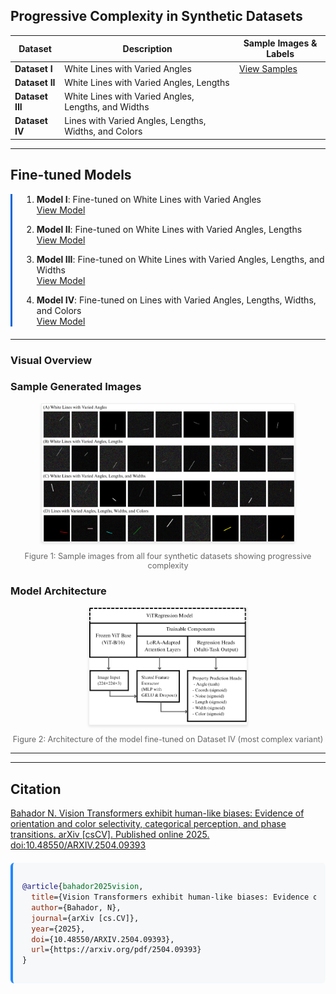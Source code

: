 ## Progressive Complexity in Synthetic Datasets

| Dataset | Description | Sample Images & Labels |
|---------|------------|------------------------|
| **Dataset I** | White Lines with Varied Angles | [View Samples](https://huggingface.co/datasets/nubahador/LinePropsDataset/tree/main) |
| **Dataset II** | White Lines with Varied Angles, Lengths | |
| **Dataset III** | White Lines with Varied Angles, Lengths, and Widths | |
| **Dataset IV** | Lines with Varied Angles, Lengths, Widths, and Colors | |

---

## Fine-tuned Models

<div style="border-left: 3px solid #0366d6; padding-left: 15px; margin-bottom: 20px;">

1. **Model I**: Fine-tuned on White Lines with Varied Angles  
   [View Model](https://huggingface.co/nubahador/FT-Transformer-LineProps/tree/main/white_lines_varying_angles_fine_tuned_model)

2. **Model II**: Fine-tuned on White Lines with Varied Angles, Lengths  
   [View Model](https://huggingface.co/nubahador/FT-Transformer-LineProps/tree/main/white_lines_varying_angles_lengths_fine_tuned_model)

3. **Model III**: Fine-tuned on White Lines with Varied Angles, Lengths, and Widths  
   [View Model](https://huggingface.co/nubahador/FT-Transformer-LineProps/tree/main/white_lines_with_varying_angles_lengths_and_widths_fine_tuned_model)

4. **Model IV**: Fine-tuned on Lines with Varied Angles, Lengths, Widths, and Colors  
   [View Model](https://huggingface.co/nubahador/FT-Transformer-LineProps/tree/main/white_lines_with_varying_angles_lengths_widths_colors_fine_tuned_model)

</div>

---

### Visual Overview

### Sample Generated Images
<div align="center">
  <img src="https://github.com/nbahador/Vision_Transformers_Exhibit_Human_Like_Biases/blob/main/Figures/Sample_generated_images.png" alt="Sample generated images for all datasets" style="max-width: 80%; border: 1px solid #eee; box-shadow: 0 2px 4px rgba(0,0,0,0.1);">
  <p style="font-size: 0.9em; color: #666;">Figure 1: Sample images from all four synthetic datasets showing progressive complexity</p>
</div>

### Model Architecture
<div align="center">
  <img src="https://github.com/nbahador/Vision_Transformers_Exhibit_Human_Like_Biases/blob/main/Figures/Fine-tuned_on_Lines_with_Varied_Angles_Lengths_Widths_and_Colors.png" alt="Architecture diagram of Fine-Tuned Model on Dataset IV" style="max-width: 50%; border: 1px solid #eee; box-shadow: 0 2px 4px rgba(0,0,0,0.1);">
  <p style="font-size: 0.9em; color: #666;">Figure 2: Architecture of the model fine-tuned on Dataset IV (most complex variant)</p>
</div>

---
---

## Citation

[Bahador N. Vision Transformers exhibit human-like biases: Evidence of orientation and color selectivity, categorical perception, and phase transitions. arXiv [csCV]. Published online 2025. doi:10.48550/ARXIV.2504.09393
 	 ](https://arxiv.org/pdf/2504.09393)

<div style="background-color: #f6f8fa; padding: 15px; border-radius: 6px; border-left: 4px solid #2188ff; margin: 20px 0;">

```bibtex
@article{bahador2025vision,
  title={Vision Transformers exhibit human-like biases: Evidence of orientation and color selectivity, categorical perception, and phase transitions},
  author={Bahador, N},
  journal={arXiv [cs.CV]},
  year={2025},
  doi={10.48550/ARXIV.2504.09393},
  url={https://arxiv.org/pdf/2504.09393}
}
